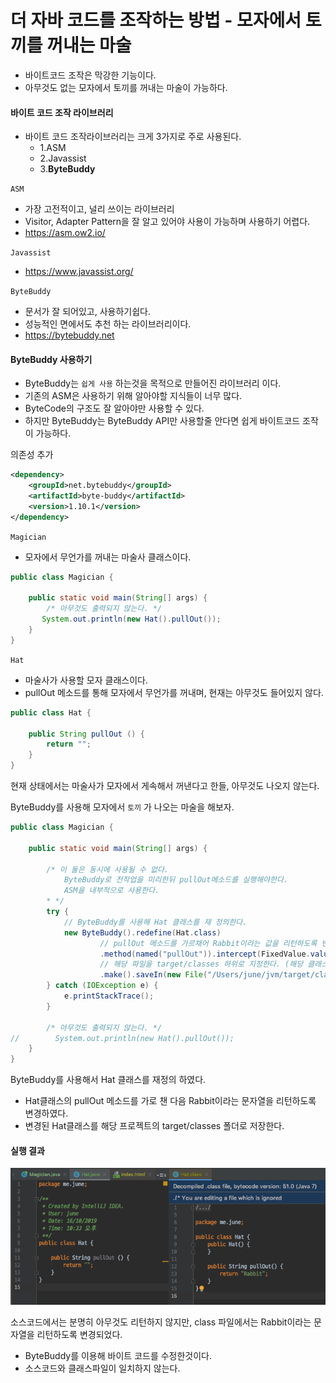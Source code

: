 # 더 자바 코드를 조작하는 방법 - 모자에서 토끼를 꺼내는 마술
- 바이트코드 조작은 막강한 기능이다.
- 아무것도 없는 모자에서 토끼를 꺼내는 마술이 가능하다.

#### 바이트 코드 조작 라이브러리
- 바이트 코드 조작라이브러리는 크게 3가지로 주로 사용된다.
    - 1.ASM
    - 2.Javassist
    - 3.**ByteBuddy**

`ASM`
- 가장 고전적이고, 널리 쓰이는 라이브러리
- Visitor, Adapter Pattern을 잘 알고 있어야 사용이 가능하며 사용하기 어렵다.
- https://asm.ow2.io/

`Javassist`
- https://www.javassist.org/

`ByteBuddy`
- 문서가 잘 되어있고, 사용하기쉽다.
- 성능적인 면에서도 추천 하는 라이브러리이다.
- https://bytebuddy.net

#### ByteBuddy 사용하기
- ByteBuddy는 `쉽게 사용` 하는것을 목적으로 만들어진 라이브러리 이다.
- 기존의 ASM은 사용하기 위해 알아야할 지식들이 너무 많다.
- ByteCode의 구조도 잘 알아야만 사용할 수 있다.
- 하지만 ByteBuddy는 ByteBuddy API만 사용할줄 안다면 쉽게 바이트코드 조작이 가능하다.

의존성 추가
```xml
<dependency>
    <groupId>net.bytebuddy</groupId>
    <artifactId>byte-buddy</artifactId>
    <version>1.10.1</version>
</dependency>
```

`Magician`
- 모자에서 무언가를 꺼내는 마술사 클래스이다.
```java
public class Magician {

    public static void main(String[] args) {
        /* 아무것도 출력되지 않는다. */
       System.out.println(new Hat().pullOut());
    }
}
```

`Hat`
- 마술사가 사용할 모자 클래스이다.
- pullOut 메소드를 통해 모자에서 무언가를 꺼내며, 현재는 아무것도 들어있지 않다.
```java
public class Hat {

    public String pullOut () {
        return "";
    }
}
```

현재 상태에서는 마술사가 모자에서 게속해서 꺼낸다고 한들, 아무것도 나오지 않는다.

ByteBuddy를 사용해 모자에서 `토끼` 가 나오는 마술을 해보자.

```java
public class Magician {

    public static void main(String[] args) {

        /* 이 둘은 동시에 사용될 수 없다.
            ByteBuddy로 전작업을 미리한뒤 pullOut메소드를 실행해야한다.
            ASM을 내부적으로 사용한다.
        * */
        try {
            // ByteBuddy를 사용해 Hat 클래스를 재 정의한다.
            new ByteBuddy().redefine(Hat.class)
                    // pullOut 메소드를 가르채어 Rabbit이라는 값을 리턴하도록 변경한다.
                    .method(named("pullOut")).intercept(FixedValue.value("Rabbit"))
                    // 해당 파일을 target/classes 하위로 지정한다. (해당 클래스의 패키지 경로를 따라가기 때문에 me.june은 생략한다.)
                    .make().saveIn(new File("/Users/june/jvm/target/classes"));
        } catch (IOException e) {
            e.printStackTrace();
        }

        /* 아무것도 출력되지 않는다. */
//        System.out.println(new Hat().pullOut());
    }
}
```

ByteBuddy를 사용해서 Hat 클래스를 재정의 하였다.
- Hat클래스의 pullOut 메소드를 가로 챈 다음 Rabbit이라는 문자열을 리턴하도록 변경하였다.
- 변경된 Hat클래스를 해당 프로젝트의 target/classes 폴더로 저장한다.

#### 실행 결과

![ByteBuddyHatResult](./images/ByteBuddyHatResult.png)

소스코드에서는 분명히 아무것도 리턴하지 않지만, class 파일에서는 Rabbit이라는 문자열을 리턴하도록 변경되었다.
- ByteBuddy를 이용해 바이트 코드를 수정한것이다.
- 소스코드와 클래스파일이 일치하지 않는다.
